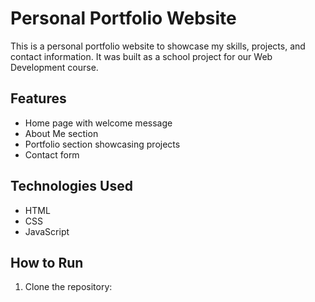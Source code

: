 # Personal Portfolio Website

This is a personal portfolio website to showcase my skills, projects, and contact information. It was built as a school project for our Web Development course.

## Features

- Home page with welcome message
- About Me section
- Portfolio section showcasing projects
- Contact form

## Technologies Used

- HTML
- CSS
- JavaScript

## How to Run

1. Clone the repository:
